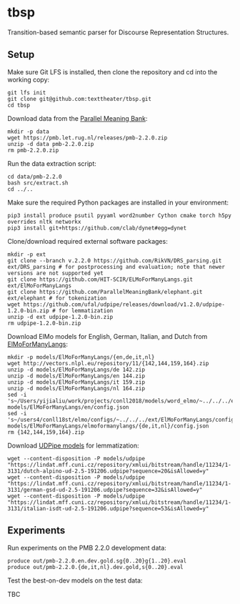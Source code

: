 tbsp
====

Transition-based semantic parser for Discourse Representation Structures.

Setup
-----

Make sure Git LFS is installed, then clone the repository and cd into the
working copy:

    git lfs init
    git clone git@github.com:texttheater/tbsp.git
    cd tbsp

Download data from the [Parallel Meaning Bank](https://pmb.let.rug.nl):

    mkdir -p data
    wget https://pmb.let.rug.nl/releases/pmb-2.2.0.zip
    unzip -d data pmb-2.2.0.zip
    rm pmb-2.2.0.zip

Run the data extraction script:

    cd data/pmb-2.2.0
    bash src/extract.sh
    cd ../..

Make sure the required Python packages are installed in your environment:

    pip3 install produce psutil pyyaml word2number Cython cmake torch h5py overrides nltk networkx
    pip3 install git+https://github.com/clab/dynet#egg=dynet

Clone/download required external software packages:

    mkdir -p ext
    git clone --branch v.2.2.0 https://github.com/RikVN/DRS_parsing.git ext/DRS_parsing # for postprocessing and evaluation; note that newer versions are not supported yet
    git clone https://github.com/HIT-SCIR/ELMoForManyLangs.git ext/ElMoForManyLangs
    git clone https://github.com/ParallelMeaningBank/elephant.git ext/elephant # for tokenization
    wget https://github.com/ufal/udpipe/releases/download/v1.2.0/udpipe-1.2.0-bin.zip # for lemmatization
    unzip -d ext udpipe-1.2.0-bin.zip
    rm udpipe-1.2.0-bin.zip

Download ElMo models for English, German, Italian, and Dutch from
[ElMoForManyLangs](https://github.com/HIT-SCIR/ELMoForManyLangs):

    mkdir -p models/ElMoForManyLangs/{en,de,it,nl}
    wget http://vectors.nlpl.eu/repository/11/{142,144,159,164}.zip
    unzip -d models/ElMoForManyLangs/de 142.zip
    unzip -d models/ElMoForManyLangs/en 144.zip
    unzip -d models/ElMoForManyLangs/it 159.zip
    unzip -d models/ElMoForManyLangs/nl 164.zip
    sed -i 's~/Users/yijialiu/work/projects/conll2018/models/word_elmo/~../../../ext/ElMoForManyLangs/elmoformanylangs/configs/~' models/ElMoForManyLangs/en/config.json
    sed -i 's~/users4/conll18st/elmo/configs/~../../../ext/ElMoForManyLangs/configs/~' models/ElMoForManyLangs/elmoformanylangs/{de,it,nl}/config.json
    rm {142,144,159,164}.zip

Download [UDPipe models](http://ufal.mff.cuni.cz/udpipe/models) for lemmatization:

    wget --content-disposition -P models/udpipe "https://lindat.mff.cuni.cz/repository/xmlui/bitstream/handle/11234/1-3131/dutch-alpino-ud-2.5-191206.udpipe?sequence=20&isAllowed=y"
    wget --content-disposition -P models/udpipe "https://lindat.mff.cuni.cz/repository/xmlui/bitstream/handle/11234/1-3131/german-gsd-ud-2.5-191206.udpipe?sequence=32&isAllowed=y"
    wget --content-disposition -P models/udpipe "https://lindat.mff.cuni.cz/repository/xmlui/bitstream/handle/11234/1-3131/italian-isdt-ud-2.5-191206.udpipe?sequence=53&isAllowed=y"

Experiments
-----------

Run experiments on the PMB 2.2.0 development data:

    produce out/pmb-2.2.0.en.dev.gold.sg{0..20}g{1..20}.eval
    produce out/pmb-2.2.0.{de,it,nl}.dev.gold,s{0..20}.eval

Test the best-on-dev models on the test data:

TBC
